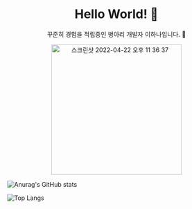 <div align="center"> 
<h1>Hello World! 🤩</h1>
  <p>꾸준히 경험을 적립중인 병아리 개발자 이하나입니다. 🐤</p>
<img width="300" alt="스크린샷 2022-04-22 오후 11 36 37" src="https://user-images.githubusercontent.com/92962681/166207510-f40f8902-9c87-47bc-b899-716dbdea1479.png">
</div>

![Anurag's GitHub stats](https://github-readme-stats.vercel.app/api?username=21color&show_icons=true&theme=onedark)

![Top Langs](https://github-readme-stats.vercel.app/api/top-langs/?username=21colors&layout=compact&theme=onedark)
